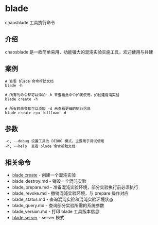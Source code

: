# blade

chaosblade 工具执行命令

## 介绍

chaosblade 是一款简单易用、功能强大的混沌实验实施工具，欢迎使用与共建

## 案例

```text
# 查看 blade 命令帮助文档
blade -h

# 所有的命令都可以添加 -h 来查看此命令如何使用，如创建混沌实验
blade create -h

# 所有的命令都可以添加 -d 来查看更细的执行信息
blade create cpu fullload -d
```

## 参数

```text
-d, --debug 设置工具为 DEBUG 模式，主要用于调试使用
-h, --help  查看 blade 命令帮助文档
```

## 相关命令

* [blade create](blade%20create.md)     - 创建一个混沌实验
* blade_destroy.md  - 销毁一个混沌实验
* blade_prepare.md  - 准备混沌实验环境，部分实验执行前必须执行
* blade_revoke.md   - 撤销混沌实验环境，与 prepare 操作对应
* blade_status.md   - 查询混沌实验和混沌实验环境状态
* blade_query.md    - 查询部分实验所需的系统参数
* blade_version.md  - 打印 blade 工具版本信息
* [blade server](blade%20server.md)     - server 模式
